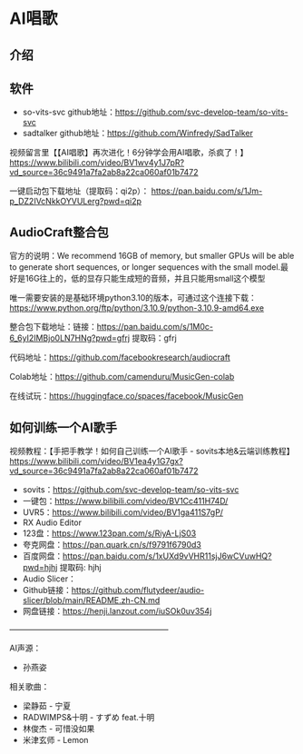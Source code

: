 # AI唱歌

## 介绍

## 软件

- so-vits-svc github地址：<https://github.com/svc-develop-team/so-vits-svc>
- sadtalker github地址：<https://github.com/Winfredy/SadTalker>

视频留言里【【AI唱歌】再次进化！6分钟学会用AI唱歌，杀疯了！】<https://www.bilibili.com/video/BV1wv4y1J7pR?vd_source=36c9491a7fa2ab8a22ca060af01b7472>

一键启动包下载地址（提取码：qi2p）： <https://pan.baidu.com/s/1Jm-p_DZ2IVcNkkOYVULerg?pwd=qi2p>

## AudioCraft整合包

官方的说明：We recommend 16GB of memory, but smaller GPUs will be able to generate short sequences, or longer sequences with the small model.最好是16G往上的，低的显存只能生成短的音频，并且只能用small这个模型

唯一需要安装的是基础环境python3.10的版本，可通过这个连接下载：
<https://www.python.org/ftp/python/3.10.9/python-3.10.9-amd64.exe>

整合包下载地址：链接：<https://pan.baidu.com/s/1M0c-6_6yI2IMBjo0LN7HNg?pwd=gfrj>   提取码：gfrj

代码地址：<https://github.com/facebookresearch/audiocraft>

Colab地址：<https://github.com/camenduru/MusicGen-colab>

在线试玩：<https://huggingface.co/spaces/facebook/MusicGen>

## 如何训练一个AI歌手

视频教程：【手把手教学！如何自己训练一个AI歌手 - sovits本地&云端训练教程】<https://www.bilibili.com/video/BV1ea4y1G7gx?vd_source=36c9491a7fa2ab8a22ca060af01b7472>

- sovits：<https://github.com/svc-develop-team/so-vits-svc>
- 一键包：<https://www.bilibili.com/video/BV1Cc411H74D/>
- UVR5：<https://www.bilibili.com/video/BV1ga411S7gP/>
- RX Audio Editor
- 123盘：<https://www.123pan.com/s/RiyA-LjS03>
- 夸克网盘：<https://pan.quark.cn/s/f9791f6790d3>
- 百度网盘：<https://pan.baidu.com/s/1xUXd9vVHR11sjJ6wCVuwHQ?pwd=hjhj> 提取码: hjhj
- Audio Slicer：
- Github链接：<https://github.com/flutydeer/audio-slicer/blob/main/README.zh-CN.md>
- 网盘链接：<https://henji.lanzout.com/iuSOk0uv354j>

————————————————————

AI声源：

- 孙燕姿

相关歌曲：

- 梁静茹 - 宁夏
- RADWIMPS&十明 - すずめ feat.十明
- 林俊杰 - 可惜没如果
- 米津玄师 - Lemon
